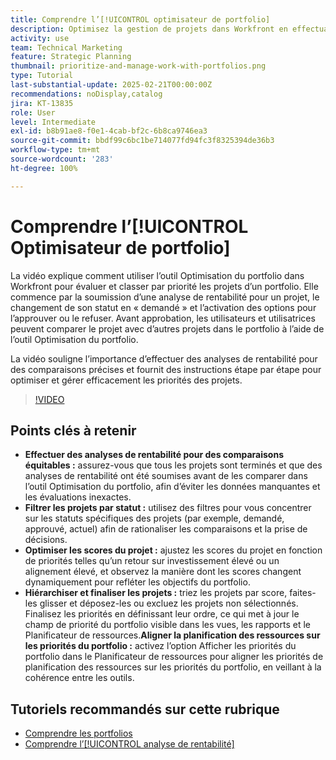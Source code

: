 ```yaml
---
title: Comprendre l’[!UICONTROL optimisateur de portfolio]
description: Optimisez la gestion de projets dans Workfront en effectuant des analyses de rentabilité pour des comparaisons équitables, en filtrant les projets par statut, en ajustant les scores de manière dynamique, en hiérarchisant les projets de manière efficace et en alignant la planification des ressources sur les objectifs du portfolio.
activity: use
team: Technical Marketing
feature: Strategic Planning
thumbnail: prioritize-and-manage-work-with-portfolios.png
type: Tutorial
last-substantial-update: 2025-02-21T00:00:00Z
recommendations: noDisplay,catalog
jira: KT-13835
role: User
level: Intermediate
exl-id: b8b91ae8-f0e1-4cab-bf2c-6b8ca9746ea3
source-git-commit: bbdf99c6bc1be714077fd94fc3f8325394de36b3
workflow-type: tm+mt
source-wordcount: '283'
ht-degree: 100%

---
```


# Comprendre l’[!UICONTROL Optimisateur de portfolio]

La vidéo explique comment utiliser l’outil Optimisation du portfolio dans Workfront pour évaluer et classer par priorité les projets d’un portfolio. Elle commence par la soumission d’une analyse de rentabilité pour un projet, le changement de son statut en « demandé » et l’activation des options pour l’approuver ou le refuser. Avant approbation, les utilisateurs et utilisatrices peuvent comparer le projet avec d’autres projets dans le portfolio à l’aide de l’outil Optimisation du portfolio.

La vidéo souligne l’importance d’effectuer des analyses de rentabilité pour des comparaisons précises et fournit des instructions étape par étape pour optimiser et gérer efficacement les priorités des projets.

>[!VIDEO](https://video.tv.adobe.com/v/3446275/?quality=12&learn=on&enablevpops=1)

## Points clés à retenir

* **Effectuer des analyses de rentabilité pour des comparaisons équitables :** assurez-vous que tous les projets sont terminés et que des analyses de rentabilité ont été soumises avant de les comparer dans l’outil Optimisation du portfolio, afin d’éviter les données manquantes et les évaluations inexactes.
* **Filtrer les projets par statut :** utilisez des filtres pour vous concentrer sur les statuts spécifiques des projets (par exemple, demandé, approuvé, actuel) afin de rationaliser les comparaisons et la prise de décisions.
* **Optimiser les scores du projet :** ajustez les scores du projet en fonction de priorités telles qu’un retour sur investissement élevé ou un alignement élevé, et observez la manière dont les scores changent dynamiquement pour refléter les objectifs du portfolio.
* **Hiérarchiser et finaliser les projets :** triez les projets par score, faites-les glisser et déposez-les ou excluez les projets non sélectionnés. Finalisez les priorités en définissant leur ordre, ce qui met à jour le champ de priorité du portfolio visible dans les vues, les rapports et le Planificateur de ressources.**Aligner la planification des ressources sur les priorités du portfolio :** activez l’option Afficher les priorités du portfolio dans le Planificateur de ressources pour aligner les priorités de planification des ressources sur les priorités du portfolio, en veillant à la cohérence entre les outils.


## Tutoriels recommandés sur cette rubrique

* [Comprendre les portfolios](/help/portfolios-and-programs/overview-of-adobe-workfront-portfolios.md)
* [Comprendre l’[!UICONTROL analyse de rentabilité]](/help/portfolios-and-programs/introduction-to-the-business-case.md)

